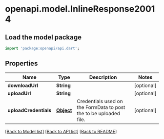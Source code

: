 # openapi.model.InlineResponse20014

## Load the model package
```dart
import 'package:openapi/api.dart';
```

## Properties
Name | Type | Description | Notes
------------ | ------------- | ------------- | -------------
**downloadUrl** | **String** |  | [optional] 
**uploadUrl** | **String** |  | [optional] 
**uploadCredentials** | [**Object**](.md) | Credentials used on the FormData to post the to be uploaded file. | [optional] 

[[Back to Model list]](../README.md#documentation-for-models) [[Back to API list]](../README.md#documentation-for-api-endpoints) [[Back to README]](../README.md)


